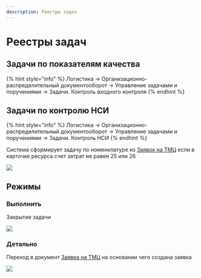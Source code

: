 ```yaml
---
description: Реестры задач
---
```


# Реестры задач

## Задачи по показателям качества

{% hint style="info" %}
Логистика → Организационно-распределительный документооборот → Управление задачами и поручениями → Задачи. Контроль входного контроля
{% endhint %}

## Задачи по контролю НСИ

{% hint style="info" %}
Логистика → Организационно-распределительный документооборот → Управление задачами и поручениями → Задачи. Контроль НСИ
{% endhint %}

Система сформирует задачу по номенклатуре из [Заявок на ТМЦ](../../upravlenie-zakupkami/zayavka-na-zakupku/) если в карточке ресурса счет затрат не равен 25 или 26

![](<../../.gitbook/assets/image (305).png>)

## Режимы

### Выполнить

Закрытие задачи

![](<../../.gitbook/assets/image (174).png>)

### Детально

Переход в документ [Заявка на ТМЦ](../../upravlenie-zakupkami/zayavka-na-zakupku/) на основании чего создана заявка

![](<../../.gitbook/assets/image (700).png>)
